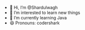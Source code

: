 - 👋 Hi, I’m @Shardulwagh
- 👀 I’m interested to learn new things 
- 🌱 I’m currently learning Java
- 😄 Pronouns: codershark

<!---
Shardulwagh/Shardulwagh is a ✨ special ✨ repository because its `README.md` (this file) appears on your GitHub profile.
You can click the Preview link to take a look at your changes.
--->
